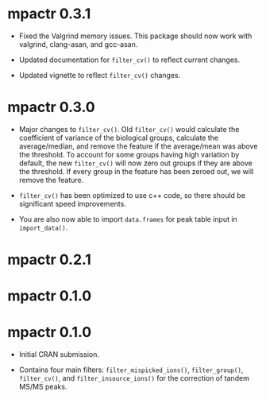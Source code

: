 # mpactr 0.3.1

* Fixed the Valgrind memory issues. This package should now work with valgrind, clang-asan, and gcc-asan.

* Updated documentation for `filter_cv()` to reflect current changes.

* Updated vignette to reflect `filter_cv()` changes.

# mpactr 0.3.0

* Major changes to `filter_cv()`. Old `filter_cv()` would calculate the coefficient of variance of the biological groups, calculate the average/median, and remove the feature if the average/mean was above the threshold. To account for some groups having high variation by default, the new `filter_cv()` will now zero out groups if they are above the threshold. If every group in the feature has been zeroed out, we will remove the feature. 

* `filter_cv()` has been optimized to use c++ code, so there should be significant speed improvements.

* You are also now able to import `data.frames` for peak table input in `import_data()`.

# mpactr 0.2.1

# mpactr 0.1.0

# mpactr 0.1.0

* Initial CRAN submission.

* Contains four main filters: `filter_mispicked_ions()`, `filter_group()`, `filter_cv()`, and `filter_insource_ions()` for the correction of tandem MS/MS peaks.


